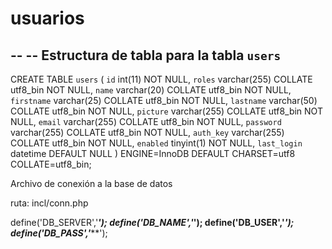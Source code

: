 # usuarios

--
-- Estructura de tabla para la tabla `users`
--

CREATE TABLE `users` (
  `id` int(11) NOT NULL,
  `roles` varchar(255) COLLATE utf8_bin NOT NULL,
  `name` varchar(20) COLLATE utf8_bin NOT NULL,
  `firstname` varchar(25) COLLATE utf8_bin NOT NULL,
  `lastname` varchar(50) COLLATE utf8_bin NOT NULL,
  `picture` varchar(255) COLLATE utf8_bin NOT NULL,
  `email` varchar(255) COLLATE utf8_bin NOT NULL,
  `password` varchar(255) COLLATE utf8_bin NOT NULL,
  `auth_key` varchar(255) COLLATE utf8_bin NOT NULL,
  `enabled` tinyint(1) NOT NULL,
  `last_login` datetime DEFAULT NULL
) ENGINE=InnoDB DEFAULT CHARSET=utf8 COLLATE=utf8_bin;

Archivo de conexión a la base de datos

ruta: incl/conn.php

define('DB_SERVER','*******');
define('DB_NAME','*********');
define('DB_USER','*********');
define('DB_PASS','*********');